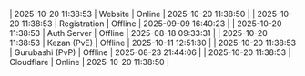| 2025-10-20 11:38:53 | Website | Online | 2025-10-20 11:38:50 |
| 2025-10-20 11:38:53 | Registration | Offline | 2025-09-09 16:40:23 |
| 2025-10-20 11:38:53 | Auth Server | Offline | 2025-08-18 09:33:31 |
| 2025-10-20 11:38:53 | Kezan (PvE) | Offline | 2025-10-11 12:51:30 |
| 2025-10-20 11:38:53 | Gurubashi (PvP) | Offline | 2025-08-23 21:44:06 |
| 2025-10-20 11:38:53 | Cloudflare | Online | 2025-10-20 11:38:50 |
